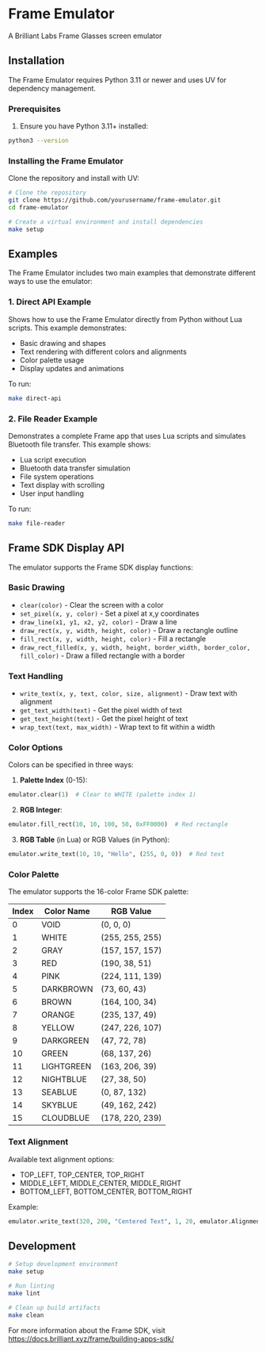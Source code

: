 # Frame Emulator

A Brilliant Labs Frame Glasses screen emulator

## Installation

The Frame Emulator requires Python 3.11 or newer and uses UV for dependency management.

### Prerequisites

1. Ensure you have Python 3.11+ installed:

```bash
python3 --version
```

### Installing the Frame Emulator

Clone the repository and install with UV:

```bash
# Clone the repository
git clone https://github.com/yourusername/frame-emulator.git
cd frame-emulator

# Create a virtual environment and install dependencies
make setup
```

## Examples

The Frame Emulator includes two main examples that demonstrate different ways to use the emulator:

### 1. Direct API Example

Shows how to use the Frame Emulator directly from Python without Lua scripts. This example demonstrates:
- Basic drawing and shapes
- Text rendering with different colors and alignments
- Color palette usage
- Display updates and animations

To run:
```bash
make direct-api
```

### 2. File Reader Example

Demonstrates a complete Frame app that uses Lua scripts and simulates Bluetooth file transfer. This example shows:
- Lua script execution
- Bluetooth data transfer simulation
- File system operations
- Text display with scrolling
- User input handling

To run:
```bash
make file-reader
```

## Frame SDK Display API

The emulator supports the Frame SDK display functions:

### Basic Drawing
- `clear(color)` - Clear the screen with a color
- `set_pixel(x, y, color)` - Set a pixel at x,y coordinates
- `draw_line(x1, y1, x2, y2, color)` - Draw a line
- `draw_rect(x, y, width, height, color)` - Draw a rectangle outline
- `fill_rect(x, y, width, height, color)` - Fill a rectangle
- `draw_rect_filled(x, y, width, height, border_width, border_color, fill_color)` - Draw a filled rectangle with a border

### Text Handling
- `write_text(x, y, text, color, size, alignment)` - Draw text with alignment
- `get_text_width(text)` - Get the pixel width of text
- `get_text_height(text)` - Get the pixel height of text
- `wrap_text(text, max_width)` - Wrap text to fit within a width

### Color Options

Colors can be specified in three ways:

1. **Palette Index** (0-15):
```python
emulator.clear(1)  # Clear to WHITE (palette index 1)
```

2. **RGB Integer**:
```python
emulator.fill_rect(10, 10, 100, 50, 0xFF0000)  # Red rectangle
```

3. **RGB Table** (in Lua) or RGB Values (in Python):
```python
emulator.write_text(10, 10, "Hello", (255, 0, 0))  # Red text
```

### Color Palette

The emulator supports the 16-color Frame SDK palette:

| Index | Color Name | RGB Value |
|-------|------------|-----------|
| 0 | VOID | (0, 0, 0) |
| 1 | WHITE | (255, 255, 255) |
| 2 | GRAY | (157, 157, 157) |
| 3 | RED | (190, 38, 51) |
| 4 | PINK | (224, 111, 139) |
| 5 | DARKBROWN | (73, 60, 43) |
| 6 | BROWN | (164, 100, 34) |
| 7 | ORANGE | (235, 137, 49) |
| 8 | YELLOW | (247, 226, 107) |
| 9 | DARKGREEN | (47, 72, 78) |
| 10 | GREEN | (68, 137, 26) |
| 11 | LIGHTGREEN | (163, 206, 39) |
| 12 | NIGHTBLUE | (27, 38, 50) |
| 13 | SEABLUE | (0, 87, 132) |
| 14 | SKYBLUE | (49, 162, 242) |
| 15 | CLOUDBLUE | (178, 220, 239) |

### Text Alignment

Available text alignment options:
- TOP_LEFT, TOP_CENTER, TOP_RIGHT
- MIDDLE_LEFT, MIDDLE_CENTER, MIDDLE_RIGHT
- BOTTOM_LEFT, BOTTOM_CENTER, BOTTOM_RIGHT

Example:
```python
emulator.write_text(320, 200, "Centered Text", 1, 20, emulator.Alignment.MIDDLE_CENTER)
```

## Development

```bash
# Setup development environment
make setup

# Run linting
make lint

# Clean up build artifacts
make clean
```

For more information about the Frame SDK, visit https://docs.brilliant.xyz/frame/building-apps-sdk/


